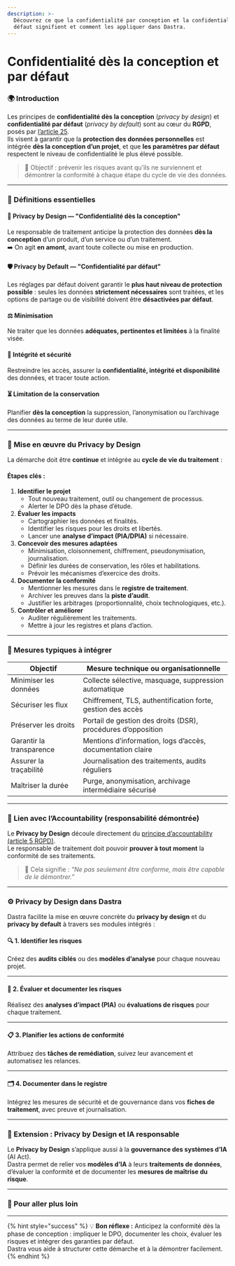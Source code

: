 ```yaml
---
description: >-
  Découvrez ce que la confidentialité par conception et la confidentialité par
  défaut signifient et comment les appliquer dans Dastra.
---
```


# Confidentialité dès la conception et par défaut

### 🌍 Introduction

Les principes de **confidentialité dès la conception** (_privacy by design_) et **confidentialité par défaut** (_privacy by default_) sont au cœur du **RGPD**, posés par [l’article 25](https://www.cnil.fr/fr/reglement-europeen-protection-donnees/chapitre4#Article25).\
Ils visent à garantir que la **protection des données personnelles** est intégrée **dès la conception d’un projet**, et que **les paramètres par défaut** respectent le niveau de confidentialité le plus élevé possible.

> 🎯 Objectif : prévenir les risques avant qu’ils ne surviennent et démontrer la conformité à chaque étape du cycle de vie des données.

***

### 🧩 Définitions essentielles

#### 🧠 Privacy by Design — "Confidentialité dès la conception"

Le responsable de traitement anticipe la protection des données **dès la conception** d’un produit, d’un service ou d’un traitement.\
➡️ On agit **en amont**, avant toute collecte ou mise en production.

#### 🛡️ Privacy by Default — "Confidentialité par défaut"

Les réglages par défaut doivent garantir le **plus haut niveau de protection possible** : seules les données **strictement nécessaires** sont traitées, et les options de partage ou de visibilité doivent être **désactivées par défaut**.

#### ⚖️ Minimisation

Ne traiter que les données **adéquates, pertinentes et limitées** à la finalité visée.

#### 🔐 Intégrité et sécurité

Restreindre les accès, assurer la **confidentialité, intégrité et disponibilité** des données, et tracer toute action.

#### ⏳ Limitation de la conservation

Planifier **dès la conception** la suppression, l’anonymisation ou l’archivage des données au terme de leur durée utile.

***

### 🧭 Mise en œuvre du Privacy by Design

La démarche doit être **continue** et intégrée au **cycle de vie du traitement** :

#### Étapes clés :

1. **Identifier le projet**
   * Tout nouveau traitement, outil ou changement de processus.
   * Alerter le DPO dès la phase d’étude.
2. **Évaluer les impacts**
   * Cartographier les données et finalités.
   * Identifier les risques pour les droits et libertés.
   * Lancer une **analyse d’impact (PIA/DPIA)** si nécessaire.
3. **Concevoir des mesures adaptées**
   * Minimisation, cloisonnement, chiffrement, pseudonymisation, journalisation.
   * Définir les durées de conservation, les rôles et habilitations.
   * Prévoir les mécanismes d’exercice des droits.
4. **Documenter la conformité**
   * Mentionner les mesures dans le **registre de traitement**.
   * Archiver les preuves dans la **piste d’audit**.
   * Justifier les arbitrages (proportionnalité, choix technologiques, etc.).
5. **Contrôler et améliorer**
   * Auditer régulièrement les traitements.
   * Mettre à jour les registres et plans d’action.

***

### 🧱 Mesures typiques à intégrer

| Objectif                 | Mesure technique ou organisationnelle                        |
| ------------------------ | ------------------------------------------------------------ |
| Minimiser les données    | Collecte sélective, masquage, suppression automatique        |
| Sécuriser les flux       | Chiffrement, TLS, authentification forte, gestion des accès  |
| Préserver les droits     | Portail de gestion des droits (DSR), procédures d’opposition |
| Garantir la transparence | Mentions d’information, logs d’accès, documentation claire   |
| Assurer la traçabilité   | Journalisation des traitements, audits réguliers             |
| Maîtriser la durée       | Purge, anonymisation, archivage intermédiaire sécurisé       |

***

### 🧠 Lien avec l’Accountability (responsabilité démontrée)

Le **Privacy by Design** découle directement du [principe d’accountability (article 5 RGPD)](https://www.cnil.fr/fr/definition/accountability).\
Le responsable de traitement doit pouvoir **prouver à tout moment** la conformité de ses traitements.

> 💬 Cela signifie : _“Ne pas seulement être conforme, mais être capable de le démontrer.”_

***

### ⚙️ Privacy by Design dans Dastra

Dastra facilite la mise en œuvre concrète du **privacy by design** et du **privacy by default** à travers ses modules intégrés :

#### 🔍 1. Identifier les risques

Créez des **audits ciblés** ou des **modèles d’analyse** pour chaque nouveau projet.

***

#### 🧮 2. Évaluer et documenter les risques

Réalisez des **analyses d’impact (PIA)** ou **évaluations de risques** pour chaque traitement.

***

#### 📋 3. Planifier les actions de conformité

Attribuez des **tâches de remédiation**, suivez leur avancement et automatisez les relances.

***

#### 🗂️ 4. Documenter dans le registre

Intégrez les mesures de sécurité et de gouvernance dans vos **fiches de traitement**, avec preuve et journalisation.

***

### 🤖 Extension : Privacy by Design et IA responsable

Le **Privacy by Design** s’applique aussi à la **gouvernance des systèmes d’IA** (AI Act).\
Dastra permet de relier vos **modèles d’IA** à leurs **traitements de données**, d’évaluer la conformité et de documenter les **mesures de maîtrise du risque**.

***

### 📘 Pour aller plus loin

***

{% hint style="success" %}
💡 **Bon réflexe :** Anticipez la conformité dès la phase de conception : impliquer le DPO, documenter les choix, évaluer les risques et intégrer des garanties par défaut.\
Dastra vous aide à structurer cette démarche et à la démontrer facilement.
{% endhint %}
